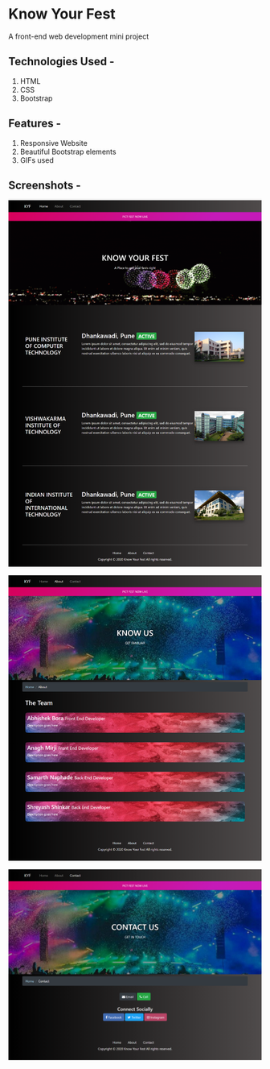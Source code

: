 # Know Your Fest
A front-end web development mini project

## Technologies Used - 
1. HTML
2. CSS
3. Bootstrap

## Features - 
1. Responsive Website
2. Beautiful Bootstrap elements
3. GIFs used

## Screenshots - 


![](https://github.com/abhiii-09/knowYourFest/blob/main/screenshots/index.png)

![](https://github.com/abhiii-09/knowYourFest/blob/main/screenshots/aboutUs.png)

![](https://github.com/abhiii-09/knowYourFest/blob/main/screenshots/contactUs.png)

